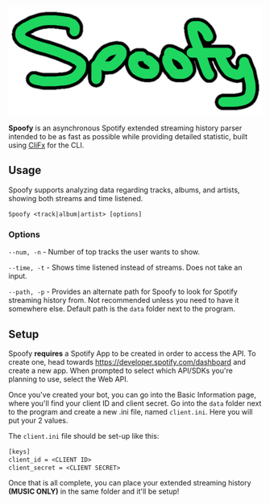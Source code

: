<p align="center">
   <img src="logo.png" alt="Icon" />
</p>

**Spoofy** is  an asynchronous Spotify extended streaming history parser intended to be as fast as possible while providing detailed statistic, built using [CliFx](https://github.com/Tyrrrz/CliFx) for the CLI. 

## Usage
Spoofy supports analyzing data regarding tracks, albums, and artists, showing both streams and time listened.

    Spoofy <track|album|artist> [options]

### Options

`--num, -n` - Number of top tracks the user wants to show.

`--time, -t` - Shows time listened instead of streams. Does not take an input.

`--path, -p` - Provides an alternate path for Spoofy to look for Spotify streaming history from. Not recommended unless you need to have it somewhere else. Default path is the `data` folder next to the program.

## Setup

Spoofy **requires** a Spotify App to be created in order to access the API. To create one, head towards https://developer.spotify.com/dashboard and create a new app. When prompted to select which API/SDKs you're planning to use, select the Web API.

Once you've created your bot, you can go into the Basic Information page, where you'll find your client ID and client secret. Go into the `data` folder next to the program and create a new .ini file, named `client.ini`. Here you will put your 2 values.

The `client.ini` file should be set-up like this:

```
[keys]
client_id = <CLIENT ID>
client_secret = <CLIENT SECRET>
```

Once that is all complete, you can place your extended streaming history **(MUSIC ONLY)** in the same folder and it'll be setup!
